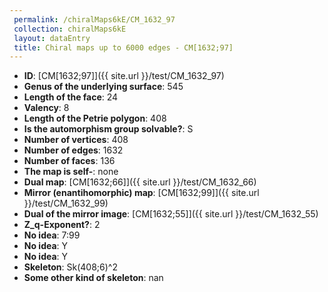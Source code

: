 ```yaml
--- 
 permalink: /chiralMaps6kE/CM_1632_97 
 collection: chiralMaps6kE
 layout: dataEntry
 title: Chiral maps up to 6000 edges - CM[1632;97]
---
```


- **ID**: [CM[1632;97]]({{ site.url }}/test/CM_1632_97)
- **Genus of the underlying surface**: 545
- **Length of the face**: 24
- **Valency**: 8
- **Length of the Petrie polygon**: 408
- **Is the automorphism group solvable?**: S
- **Number of vertices**: 408
- **Number of edges**: 1632
- **Number of faces**: 136
- **The map is self-**: none
- **Dual map**: [CM[1632;66]]({{ site.url }}/test/CM_1632_66)
- **Mirror (enantihomorphic) map**: [CM[1632;99]]({{ site.url }}/test/CM_1632_99)
- **Dual of the mirror image**: [CM[1632;55]]({{ site.url }}/test/CM_1632_55)
- **Z_q-Exponent?**: 2
- **No idea**:  7:99
- **No idea**: Y
- **No idea**: Y
- **Skeleton**: Sk(408;6)^2
- **Some other kind of skeleton**: nan
